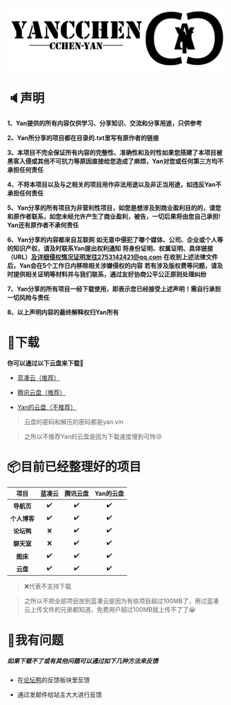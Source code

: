 ![](../img/w.png ":no-zoom")

# 🔈声明

**1、Yan提供的所有内容仅供学习、分享知识、交流和分享用途，只供参考**

**2、Yan所分享的项目都在目录的.txt里写有原作者的链接**

**3、本项目不完全保证所有内容的完整性、准确性和及时性如果您搭建了本项目被黑客入侵或其他不可抗力等原因直接给您造成了麻烦，Yan对您或任何第三方均不承担任何责任**

**4、不将本项目以及与之相关的项目用作非法用途以及非正当用途，如违反Yan不承担任何责任**

**5、Yan分享的所有项目为非营利性项目，如您是想涉及到商业盈利目的的，请您和原作者联系，如您未经允许产生了商业盈利，被告，一切后果将由您自己承担!**
**Yan还有原作者不承何责任**

**6、Yan分享的内容都来自互联网**
**如无意中侵犯了哪个媒体、公司、企业或个人等的知识产权，请及时联系Yan提出权利通知**
**将身份证明、权属证明、具体链接（URL）及详细侵权情况证明发往2753142421@qq.com**
**在收到上述法律文件后，Yan会在5个工作日内移除相关涉嫌侵权的内容**
**若有涉及版权费等问题，请及时提供相关证明等材料并与我们联系，通过友好协商公平公正原则处理纠纷**

**7、Yan分享的所有项目一经下载使用，即表示您已经接受上述声明！需自行承担一切风险与责任**

**8、以上声明内容的最终解释权归Yan所有**

# 🧩下载

**你可以通过以下云盘来下载🔽**

* [蓝凑云（推荐）](https://yancchen.lanzouq.com/b03d0sbmd)

* [腾讯云盘（推荐）](https://share.weiyun.com/tQvCUafn)

* [Yan的云盘（不推荐）](https://yan.vin:2853/s/rniq)

> 云盘的密码和解压的密码都是yan.vin

> 之所以不推荐Yan的云盘是因为下载速度慢到可怜😢

# 📦目前已经整理好的项目

| 项目   | 蓝凑云 |     腾讯云盘 |     Yan的云盘 |
| :-----: | :--: | :-------: | :-------: |
| **导航页** |  ✔️  | ✔️ | ✔️ |
| **个人博客** |  ✔️  | ✔️ | ✔️ |
| **论坛鸭** |  ❌  | ✔️ | ✔️ |
| **聊天室** |  ❌  | ✔️ | ✔️ |
| **图床** |  ✔️  | ✔️ | ✔️ |
| **云盘** |  ✔️  | ✔️ | ✔️ |

> ❌代表不支持下载

> 之所以不把全部项目放到蓝凑云是因为有些项目超过100MB了，用过蓝凑云上传文件的兄弟都知道，免费用户超过100MB就上传不了了😭

# 🙋我有问题

##### 如果下载不了或有其他问题可以通过如下几种方法来反馈

* 在[论坛鸭](https://yan.vin:666)的反馈板块里反馈

* 通过发邮件给站主大大进行反馈